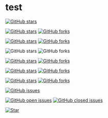 # test

[![GitHub stars](https://img.shields.io/github/stars/tanveer-kader/test.svg?style=social)](https://github.com/tanveer-kader/test)

[![GitHub stars](https://img.shields.io/github/stars/tanveer-kader/test?style=social)](https://github.com/tanveer-kader/test)
[![GitHub forks](https://img.shields.io/github/forks/tanveer-kader/test?style=social)](https://github.com/tanveer-kader/test)

[![GitHub stars](https://img.shields.io/badge/Stars-123-green?style=for-the-badge&logo=github)](https://github.com/your-username/your-repo-name)
[![GitHub forks](https://img.shields.io/badge/Forks-45-green?style=for-the-badge&logo=github)](https://github.com/your-username/your-repo-name)

![GitHub stars](https://img.shields.io/badge/Stars-123-green?style=for-the-badge)
![GitHub forks](https://img.shields.io/badge/Forks-45-green?style=for-the-badge)

[![GitHub stars](https://img.shields.io/badge/Stars-123-green?style=flat)](https://github.com/your-username/your-repo-name)
[![GitHub forks](https://img.shields.io/badge/Forks-45-green?style=flat)](https://github.com/your-username/your-repo-name)

[![GitHub stars](https://img.shields.io/badge/Stars-123-4dc81f?style=flat)](https://github.com/your-username/your-repo-name)
[![GitHub forks](https://img.shields.io/badge/Forks-45-1082c3?style=flat)](https://github.com/your-username/your-repo-name)

[![GitHub stars](https://img.shields.io/github/stars/tanveer-kader/test?style=flat&label=Stars&color=4dc81f)](https://github.com/your-username/your-repo-name)
[![GitHub forks](https://img.shields.io/github/forks/tanveer-kader/test?style=flat&label=Forks&color=1082c3)](https://github.com/your-username/your-repo-name)

[![GitHub issues](https://img.shields.io/github/issues/tanveer-kader/test?style=flat&label=Issues&color=FFA500)](https://github.com/your-username/your-repo-name)

[![GitHub open issues](https://img.shields.io/github/issues/tanveer-kader/test?style=flat&label=Open%20Issues&color=FFFF00)](https://github.com/your-username/your-repo-name)
[![GitHub closed issues](https://img.shields.io/github/issues-closed/tanveer-kader/test?style=flat&label=Closed%20Issues&color=FF4500)](https://github.com/your-username/your-repo-name)



[![Star][star-shield]][star-url]

[star-shield]: https://img.shields.io/badge/stars
[star-url]: https://img.shields.io/badge/stars
